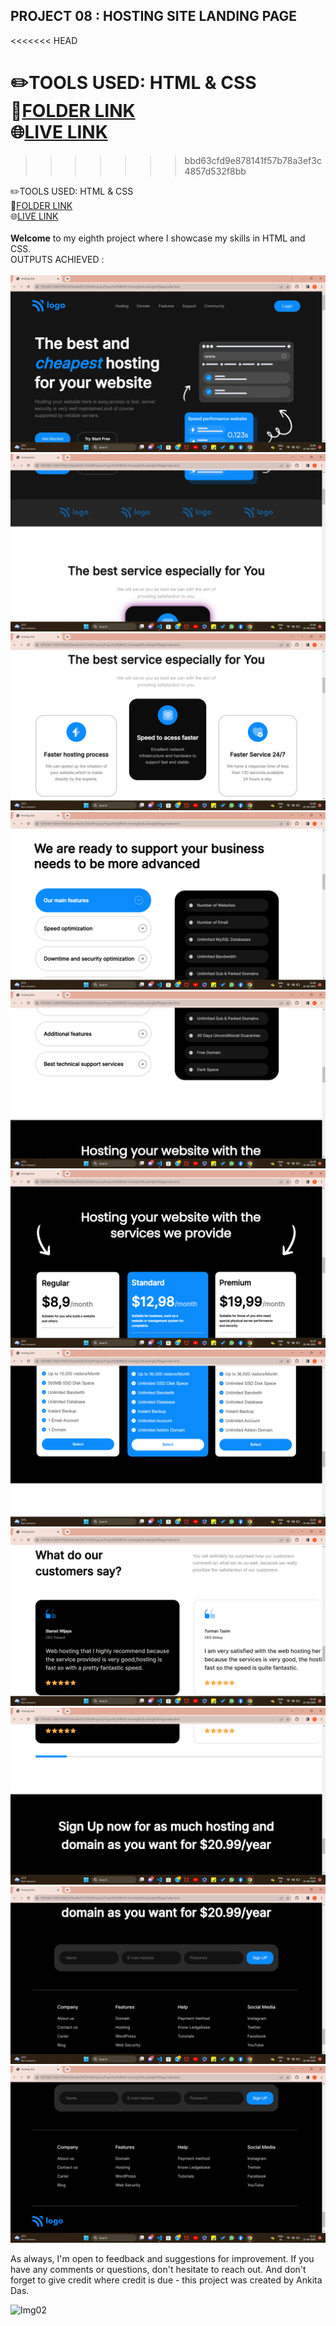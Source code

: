 ## PROJECT 08 :  **HOSTING SITE LANDING PAGE** <br>
<<<<<<< HEAD

✏️TOOLS USED: HTML & CSS<br>
📂[FOLDER LINK](https://github.com/imankitadas/Fullstack-Javascript-Projects-2023/tree/main/HTML%20and%20CSS%20Projects/Project%2008%20-Hosting%20Landing%20Page)<br>
🌐[LIVE LINK](http://127.0.0.1:5500/HTML%20and%20CSS%20Projects/Project%2008%20-Hosting%20Landing%20Page/index.html)<br>
=======
>>>>>>> bbd63cfd9e878141f57b78a3ef3c4857d532f8bb

✏️TOOLS USED: HTML & CSS<br>
📂[FOLDER LINK](https://github.com/imankitadas/Fullstack-Javascript-Projects-2023/tree/main/HTML%20and%20CSS%20Projects/Project%2008%20-Hosting%20Landing%20Page)<br>
🌐[LIVE LINK](http://127.0.0.1:5500/HTML%20and%20CSS%20Projects/Project%2008%20-Hosting%20Landing%20Page/index.html)<br><br>
**Welcome** to my eighth project where I showcase my skills in HTML and CSS.<br>
OUTPUTS ACHIEVED :<br><br>
![IMG1](Images/img1.png)
![IMG2](Images/img2.png)
![IMG3](Images/img3.png)
![IMG4](Images/img4.png) 
![IMG5](Images/img5.png)
![IMG6](Images/img6.png)
![IMG7](Images/img7.png)
![IMG8](Images/img8.png)
![IMG9](Images/img9.png)
![IMG10](Images/img10.png)
![IMG11](Images/img11.png )

As always, I'm open to feedback and suggestions for improvement. If you have any comments or questions, don't hesitate to reach out. And don't forget to give credit where credit is due - this project was created by Ankita Das.

![Img02](https://img.shields.io/badge/By-Ankita%20das-brightgreen)

